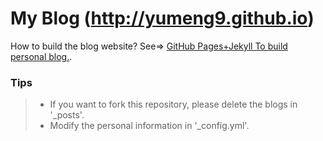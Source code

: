 # My Blog (http://yumeng9.github.io)

How to build the blog website? See=> [GitHub Pages+Jekyll To build personal blog.](http://www.weixinyu.info/2017/08/GitHub-Pages+Jekyll%E6%90%AD%E5%BB%BA%E4%B8%AA%E4%BA%BA%E5%8D%9A%E5%AE%A2/). 


### Tips

>* If you want to fork this repository, please delete the blogs in '_posts'.
>* Modify the personal information in '_config.yml'.
